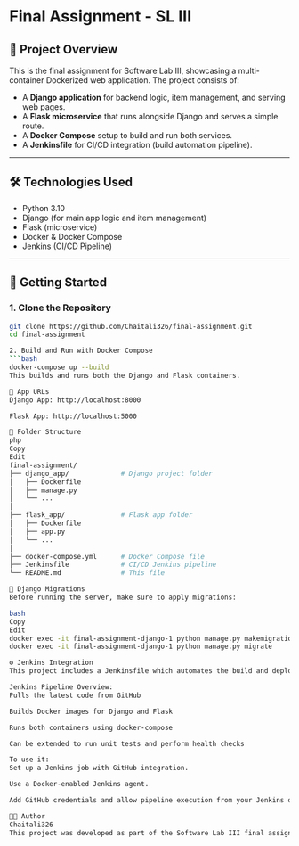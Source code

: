 # Final Assignment - SL III

## 📌 Project Overview

This is the final assignment for Software Lab III, showcasing a multi-container Dockerized web application. The project consists of:

- A **Django application** for backend logic, item management, and serving web pages.
- A **Flask microservice** that runs alongside Django and serves a simple route.
- A **Docker Compose** setup to build and run both services.
- A **Jenkinsfile** for CI/CD integration (build automation pipeline).

---

## 🛠️ Technologies Used

- Python 3.10  
- Django (for main app logic and item management)  
- Flask (microservice)  
- Docker & Docker Compose  
- Jenkins (CI/CD Pipeline)

---

## 🚀 Getting Started

### 1. Clone the Repository 

```bash
git clone https://github.com/Chaitali326/final-assignment.git
cd final-assignment

2. Build and Run with Docker Compose
```bash
docker-compose up --build
This builds and runs both the Django and Flask containers.

🎈 App URLs
Django App: http://localhost:8000

Flask App: http://localhost:5000

📂 Folder Structure
php
Copy
Edit
final-assignment/
├── django_app/             # Django project folder
│   ├── Dockerfile
│   ├── manage.py
│   └── ...
│
├── flask_app/              # Flask app folder
│   ├── Dockerfile
│   ├── app.py
│   └── ...
│
├── docker-compose.yml      # Docker Compose file
├── Jenkinsfile             # CI/CD Jenkins pipeline
└── README.md               # This file

🧩 Django Migrations
Before running the server, make sure to apply migrations:

bash
Copy
Edit
docker exec -it final-assignment-django-1 python manage.py makemigrations
docker exec -it final-assignment-django-1 python manage.py migrate

⚙️ Jenkins Integration
This project includes a Jenkinsfile which automates the build and deployment pipeline.

Jenkins Pipeline Overview:
Pulls the latest code from GitHub

Builds Docker images for Django and Flask

Runs both containers using docker-compose

Can be extended to run unit tests and perform health checks

To use it:
Set up a Jenkins job with GitHub integration.

Use a Docker-enabled Jenkins agent.

Add GitHub credentials and allow pipeline execution from your Jenkins dashboard.

👩‍💻 Author
Chaitali326
This project was developed as part of the Software Lab III final assignment.